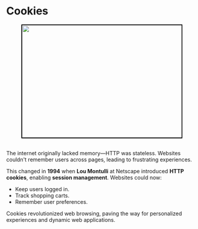 # Cookies
<!-- <img src = "data/cookies/assets/real_cookie.jpg" width=600 length=600>  -->
<figure>
  <div align="center">
    <img src="data/cookies/assets/real_cookie.jpg" height="300" width="500" style="border: 2px solid black;">
  </div>
  <figcaption style="text-align: center"></figcaption>  
</figure>
<br>
The internet originally lacked memory—HTTP was stateless. Websites couldn't remember users across pages, leading to frustrating experiences.  

This changed in **1994** when **Lou Montulli** at Netscape introduced **HTTP cookies**, enabling **session management**. Websites could now:  
- Keep users logged in.  
- Track shopping carts.  
- Remember user preferences.  

Cookies revolutionized web browsing, paving the way for personalized experiences and dynamic web applications.  
